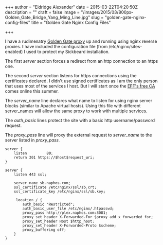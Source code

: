 +++
author = "Eldridge Alexander"
date = 2015-03-22T04:20:50Z
description = ""
draft = false
image = "/images/2015/03/800px-Golden_Gate_Bridge_Yang_Ming_Line.jpg"
slug = "golden-gate-nginx-config-files"
title = "Golden Gate Nginx Config Files"

+++

I have a rudimenatry [Golden Gate proxy](https://blog.eldridgealexander.com/2014/12/23/goldengate/) up and running using nginx reverse proxies. I have included the configuration file (from /etc/nginx/sites-enabled) I used to protect my Sickbeard installation.

The first *server* section forces a redirect from an http connection to an https one.

The second *server* section listens for https connections using the certificates declared. I didn't use signed certificates as I am the only person that uses most of the services I host. But I will start once the [EFF's free CA](https://www.eff.org/press/releases/new-free-certificate-authority-dramatically-increase-encrypted-internet-traffic) comes online this summer.

The *server_name* line declares what name to listen for using nginx server blocks (similar to Apache virtual hosts). Using this file with different server_names will allow the same proxy to work with multiple services.

The *auth_basic* lines protect the site with a basic http username/password request.

The *proxy_pass* line will proxy the external request to *server_name* to the server listed in *proxy_pass*.

    server {
        listen         80;
        return 301 https://$host$request_uri;
    }

    server {
        listen 443 ssl;
                
        server_name sb.naphos.com;
        ssl_certificate /etc/nginx/ssl/sb.crt;
        ssl_certificate_key /etc/nginx/ssl/sb.key;

         location / {
            auth_basic "Restricted";
            auth_basic_user_file /etc/nginx/.htpasswd;
            proxy_pass http://plex.naphos.com:8081;
            proxy_set_header X-Forwarded-For $proxy_add_x_forwarded_for;
            proxy_set_header Host $http_host;    
            proxy_set_header X-Forwarded-Proto $scheme;
            proxy_buffering off;
        } 
    }